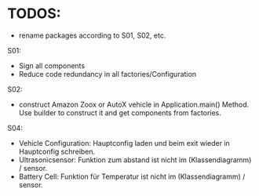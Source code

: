 # TODOS:

* rename packages according to S01, S02, etc.

S01:
- Sign all components
- Reduce code redundancy in all factories/Configuration

S02:
- construct Amazon Zoox or AutoX vehicle in Application.main() Method. Use builder to construct it and get components from factories.

S04: 
- Vehicle Configuration: Hauptconfig laden und beim exit wieder in Hauptconfig schreiben.
- Ultrasonicsensor: Funktion zum abstand ist nicht im (Klassendiagramm) / sensor.
- Battery Cell: Funktion für Temperatur ist nicht im (Klassendiagramm) / sensor.
    

